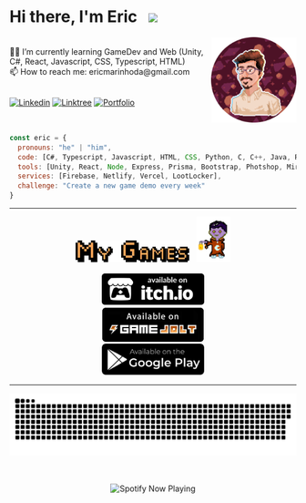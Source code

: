 <div>
<h1> Hi there, I'm Eric &nbsp <img src="https://giffiles.alphacoders.com/360/36088.gif" width="23"></h1></div>
<img align='right' src="Eric by Oginy - Github.png" width="150">
<br>👨‍💻 I’m currently learning GameDev and Web (Unity, C#, React, Javascript, CSS, Typescript, HTML)
<br>📫 How to reach me: ericmarinhoda@gmail.com
<br>
<br>
<p>
  <a href="https://www.linkedin.com/in/eric-marinho/"><img alt="Linkedin" title="Linkedin" src="https://img.shields.io/badge/linkedin-4F608F.svg?style=for-the-badge&logo=linkedin&logoColor=white" style="max-width: 100%;"></a>
  <a href="https://www.linktr.ee/ilidam"><img alt="Linktree" title="Linktree" src="https://img.shields.io/badge/linktree-617565.svg?style=for-the-badge&logo=linktree&logoColor=white" style="max-width: 100%;"></a>
    <a href="https://ilidamstudios.netlify.app/"><img alt="Portfolio" title="Portfolio" src="https://img.shields.io/badge/Portfolio-5E4C85.svg?style=for-the-badge&logo=netlify&logoColor=white" style="max-width: 100%;"></a>
</p>
<br>

```javascript
const eric = {
  pronouns: "he" | "him",
  code: [C#, Typescript, Javascript, HTML, CSS, Python, C, C++, Java, R],
  tools: [Unity, React, Node, Express, Prisma, Bootstrap, Photshop, Miro],
  services: [Firebase, Netlify, Vercel, LootLocker],
  challenge: "Create a new game demo every week"
}
```
 
<hr>
<div align='center'>
  <img src="My Games.png" width="200"/>
  &nbsp <img src="Dracoide.gif" width="60">
<div/>
<br>
<div align='center'>
  <a href="https://ilidam.itch.io"><img src="badge-color.svg" width="180"/></a>
</div>
<div align='center'>
  <a href="https://gamejolt.com/@Ilidam"><img src="gamejolt.png" width="180"/></a>
</div>
<div align='center'>
  <a href="https://play.google.com/store/apps/dev?id=7388088919781492539"><img src="playstore.png" width="180"/></a>
</div>

<hr color="black">
<p align='center'>
  <img src="github-user-contribution.svg">
</p>

<br>
<p align='center'>
  <img align='center' src="https://spotify-now-playing-alpha-one.vercel.app/api/spotify/" alt="Spotify Now Playing" width="350"/>
</p>
